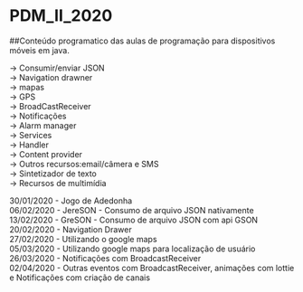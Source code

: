 # PDM_II_2020

##Conteúdo programatico das aulas de programação para dispositivos móveis em java.

-> Consumir/enviar JSON<br/>
-> Navigation drawner<br/>
-> mapas<br/>
-> GPS<br/>
-> BroadCastReceiver<br/>
-> Notificações<br/>
-> Alarm manager<br/>
-> Services<br/>
-> Handler<br/>
-> Content provider<br/>
-> Outros recursos:email/câmera e SMS<br/>
-> Sintetizador de texto<br/>
-> Recursos de multimídia<br/>

30/01/2020 - Jogo de Adedonha<br/>
06/02/2020 - JereSON - Consumo de arquivo JSON nativamente<br/>
13/02/2020 - GreSON - Consumo de arquivo JSON com api GSON<br/>
20/02/2020 - Navigation Drawer<br/>
27/02/2020 - Utilizando o google maps<br/>
05/03/2020 - Utilizando google maps para localização de usuário<br/> 
26/03/2020 - Notificações com BroadcastReceiver<br/>
02/04/2020 - Outras eventos com BroadcastReceiver, animações com lottie<br/>
e Notificações com criação de canais
